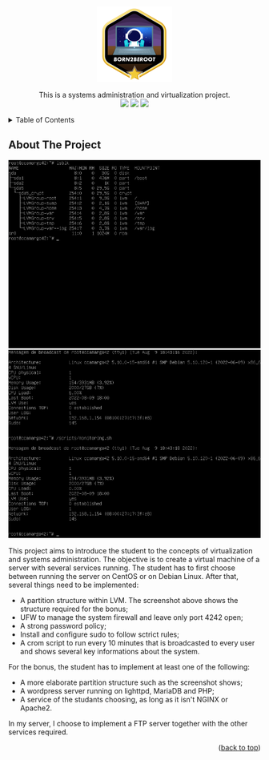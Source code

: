 <div id="top"></div>

<!-- PROJECT SHIELDS -->
<br/>
<p align="center">
    <img src="https://github.com/chrisdelmoro/born2beroot/blob/main/resources/repo/born2berootm.png" alt="Logo" width="150" height="150">

  <p align="center">
    This is a systems administration and virtualization project.
    <br/>
    <img src="https://img.shields.io/badge/Mandatory-OK-brightgreen"/>
    <img src="https://img.shields.io/badge/Bonus-OK-brightgreen"/>
    <img src="https://img.shields.io/badge/Final%20Score-125-blue"/>
  </p>
</p>



<!-- TABLE OF CONTENTS -->
<details>
  <summary>Table of Contents</summary>
  <ol>
    <li>
      <a href="#about-the-project">About The Project</a>
      <ul>
        <li><a href="#built-with">Built With</a></li>
      </ul>
    </li>
    <li>

  </ol>
</details>



<!-- ABOUT THE PROJECT -->
## About The Project

![Partition Structure][lsblk-screenshot]
![Monitoring Script][script-screenshot]

This project aims to introduce the student to the concepts of virtualization and systems administration. The objective is to create a virtual machine of a server with several services running.
The student has to first choose between running the server on CentOS or on Debian Linux. After that, several things need to be implemented:
* A partition structure within LVM. The screenshot above shows the structure required for the bonus;
* UFW to manage the system firewall and leave only port 4242 open;
* A strong password policy;
* Install and configure sudo to follow sctrict rules;
* A crom script to run every 10 minutes that is broadcasted to every user and shows several key informations about the system.

For the bonus, the student has to implement at least one of the following:
* A more elaborate partition structure such as the screenshot shows;
* A wordpress server running on lighttpd, MariaDB and PHP;
* A service of the studants choosing, as long as it isn't NGINX or Apache2.

In my server, I choose to implement a FTP server together with the other services required.

<p align="right">(<a href="#top">back to top</a>)</p>

<!-- MARKDOWN LINKS & IMAGES -->
<!-- https://www.markdownguide.org/basic-syntax/#reference-style-links -->
[lsblk-screenshot]: https://github.com/chrisdelmoro/born2beroot/blob/main/resources/repo/born2beroot_lsblk.png
[script-screenshot]: https://github.com/chrisdelmoro/born2beroot/blob/main/resources/repo/born2beroot_script.png
